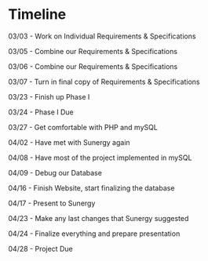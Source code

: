 # **Timeline**

03/03 - Work on Individual Requirements & Specifications

03/05 - Combine our Requirements & Specifications 

03/06 - Combine our Requirements & Specifications 

03/07 - Turn in final copy of Requirements & Specifications 

03/23 - Finish up Phase I

03/24 - Phase I Due

03/27 - Get comfortable with PHP and mySQL

04/02 - Have met with Sunergy again

04/08 - Have most of the project implemented in mySQL

04/09 - Debug our Database

04/16 - Finish Website, start finalizing the database

04/17 - Present to Sunergy

04/23 - Make any last changes that Sunergy suggested

04/24 - Finalize everything and prepare presentation

04/28 - Project Due

